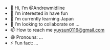 - 👋 Hi, I’m @Andrewmidline
- 👀 I’m interested in have fun
- 🌱 I’m currently learning Japan
- 💞️ I’m looking to collaborate on ...
- 📫 How to reach me yuysun0116@gmail.com
- 😄 Pronouns: ...
- ⚡ Fun fact: ...

<!---
Andrewmidline/Andrewmidline is a ✨ special ✨ repository because its `README.md` (this file) appears on your GitHub profile.
You can click the Preview link to take a look at your changes.
--->
